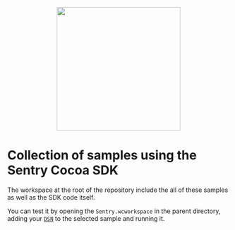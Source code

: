 <p align="center">
    <a href="https://sentry.io" target="_blank" align="center">
        <img src="https://sentry-brand.storage.googleapis.com/sentry-logo-black.png" width="280">
    </a>
<br/>
    <h1>Collection of samples using the Sentry Cocoa SDK</h1>
</p>

The workspace at the root of the repository include the all of these samples as well as the SDK code itself. 

You can test it by opening the `Sentry.wcworkspace` in the parent directory, adding your [`DSN`](https://docs.sentry.io/platforms/cocoa/) to the selected sample and running it.
